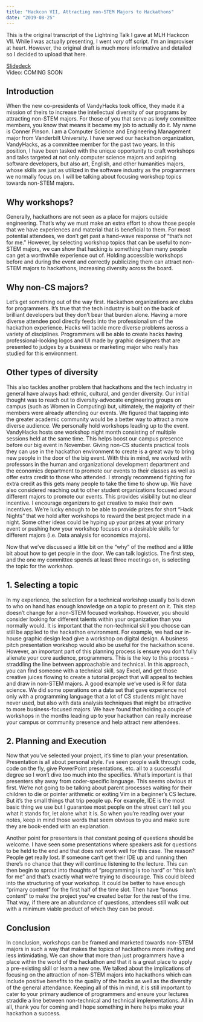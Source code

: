 ```yaml
---
title: "Hackcon VII, Attracting non-STEM Majors to Hackathons"
date: "2019-08-25"
---
```


This is the original transcript of the Lightning Talk I gave at MLH Hackcon VII. While I was actually presenting, I went *very* off script. I'm an improviser at heart. However, the original draft is much more informative and detailed so I decided to upload that here.

[Slidedeck](https://speakerdeck.com/pinsonc/attracting-non-stem-majors-to-hackathons)  
Video: COMING SOON
## Introduction
When the new co-presidents of VandyHacks took office, they made it a mission of theirs to increase the intellectual diversity of our programs by attracting non-STEM majors. For those of you that serve as lowly committee members, you know that means it became my job to actually do it. My name is Conner Pinson. I am a Computer Science and Engineering Management major from Vanderbilt University. I have served our hackathon organization, VandyHacks, as a committee member for the past two years. In this position, I have been tasked with the unique opportunity to craft workshops and talks targeted at not only computer science majors and aspiring software developers, but also art, English, and other humanities majors, whose skills are just as utilized in the software industry as the programmers we normally focus on. I will be talking about focusing workshop topics towards non-STEM majors.
## Why workshops?
Generally, hackathons are not seen as a place for majors outside engineering. That’s why we must make an extra effort to show those people that we have experiences and material that is beneficial to them. For most potential attendees, we don’t get past a hand-wave response of “that’s not for me.” However, by selecting workshop topics that can be useful to non-STEM majors, we can show that hacking is something than many people can get a worthwhile experience out of. Holding accessible workshops before and during the event and correctly publicizing them can attract non-STEM majors to hackathons, increasing diversity across the board.
## Why non-CS majors?
Let’s get something out of the way first. Hackathon organizations are clubs for programmers. It’s true that the tech industry is built on the back of brilliant developers but they don’t bear that burden alone. Having a more diverse attendee pool directly feeds into the professionalism of the hackathon experience. Hacks will tackle more diverse problems across a variety of disciplines. Programmers will be able to create hacks having professional-looking logos and UI made by graphic designers that are presented to judges by a business or marketing major who really has studied for this environment.
## Other types of diversity
This also tackles another problem that hackathons and the tech industry in general have always had: ethnic, cultural, and gender diversity. Our initial thought was to reach out to diversity-advocate engineering groups on campus (such as Women in Computing) but, ultimately, the majority of their members were already attending our events. We figured that tapping into the greater academic community would be a better way to attract a more diverse audience. We personally hold workshops leading up to the event. VandyHacks hosts one workshop night month consisting of multiple sessions held at the same time. This helps boost our campus presence before our big event in November. Giving non-CS students practical tools they can use in the hackathon environment to create is a great way to bring new people in the door of the big event. With this in mind, we worked with professors in the human and organizational development department and the economics department to promote our events to their classes as well as offer extra credit to those who attended. I strongly recommend fighting for extra credit as this gets many people to take the time to show up. We have also considered reaching out to other student organizations focused around different majors to promote our events. This provides visibility but no clear incentive. I encourage organizers to get creative to make their own incentives. We’re lucky enough to be able to provide prizes for short “Hack Nights” that we hold after workshops to reward the best project made in a night. Some other ideas could be hyping up your prizes at your primary event or pushing how your workshop focuses on a desirable skills for different majors (i.e. Data analysis for economics majors).

Now that we’ve discussed a little bit on the “why” of the method and a little bit about how to get people in the door. We can talk logistics. The first step, and the one my committee spends at least three meetings on, is selecting the topic for the workshop.
## 1. Selecting a topic
In my experience, the selection for a technical workshop usually boils down to who on hand has enough knowledge on a topic to present on it. This step doesn’t change for a non-STEM focused workshop. However, you should consider looking for different talents within your organization than you normally would. It is important that the non-technical skill you choose can still be applied to the hackathon environment. For example, we had our in-house graphic design lead give a workshop on digital design. A business pitch presentation workshop would also be useful for the hackathon scene. However, an important part of this planning process is ensure you don’t fully alienate your core audience, programmers. This is the key to this process – straddling the line between approachable and technical. In this approach, you can find someone with a technical skill, say Excel, and get those creative juices flowing to create a tutorial project that will appeal to techies and draw in non-STEM majors. A good example we’ve used is R for data science. We did some operations on a data set that gave experience not only with a programming language that a lot of CS students might have never used, but also with data analysis techniques that might be attractive to more business-focused majors. We have found that holding a couple of workshops in the months leading up to your hackathon can really increase your campus or community presence and help attract new attendees.
## 2. Planning and Execution
Now that you’ve selected your project, it’s time to plan your presentation. Presentation is all about personal style. I’ve seen people walk through code, code on the fly, give PowerPoint presentations, etc. all to a successful degree so I won’t dive too much into the specifics. What’s important is that presenters shy away from coder-specific language. This seems obvious at first. We’re not going to be talking about parent processes waiting for their children to die or pointer arithmetic or exiting Vim in a beginner’s CS lecture. But it’s the small things that trip people up. For example, IDE is the most basic thing we use but I guarantee most people on the street can’t tell you what it stands for, let alone what it is. So when you’re reading over your notes, keep in mind those words that seem obvious to you and make sure they are book-ended with an explanation.

Another point for presenters is that constant posing of questions should be welcome. I have seen some presentations where speakers ask for questions to be held to the end and that does not work well for this case. The reason? People get really lost. If someone can’t get their IDE up and running then there’s no chance that they will continue listening to the lecture. This can then begin to sprout into thoughts of “programming is too hard” or “this isn’t for me” and that’s exactly what we’re trying to discourage. This could bleed into the structuring of your workshop. It could be better to have enough “primary content” for the first half of the time slot. Then have “bonus content” to make the project you’ve created better for the rest of the time. That way, if there are an abundance of questions, attendees still walk out with a minimum viable product of which they can be proud.
## Conclusion
In conclusion, workshops can be framed and marketed towards non-STEM majors in such a way that makes the topics of hackathons more inviting and less intimidating. We can show that more than just programmers have a place within the world of the hackathon and that it is a great place to apply a pre-existing skill or learn a new one. We talked about the implications of focusing on the attraction of non-STEM majors into hackathons which can include positive benefits to the quality of the hacks as well as the diversity of the general attendance. Keeping all of this in mind, it is still important to cater to your primary audience of programmers and ensure your lectures straddle a line between non-technical and technical implementations. All in all, thank you for coming and I hope something in here helps make your hackathon a success.